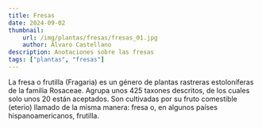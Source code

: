 ```yaml
---
title: Fresas
date: 2024-09-02
thumbnail:
    url: /img/plantas/fresas/fresas_01.jpg
    author: Álvaro Castellano
description: Anotaciones sobre las fresas
tags: ["plantas", "fresas"]
---
```


La fresa o frutilla (Fragaria) es un género de plantas rastreras estoloníferas de la familia Rosaceae. Agrupa unos 425 taxones descritos, de los cuales solo unos 20 están aceptados. Son cultivadas por su fruto comestible (eterio) llamado de la misma manera: fresa o, en algunos países hispanoamericanos, frutilla.
